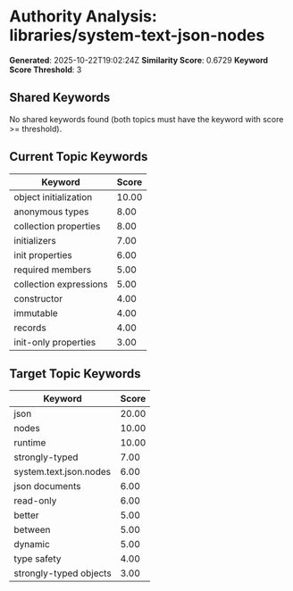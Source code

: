 # Authority Analysis: libraries/system-text-json-nodes

**Generated**: 2025-10-22T19:02:24Z
**Similarity Score**: 0.6729
**Keyword Score Threshold**: 3

## Shared Keywords

No shared keywords found (both topics must have the keyword with score >= threshold).

## Current Topic Keywords

| Keyword | Score |
|---------|-------|
| object initialization | 10.00 |
| anonymous types | 8.00 |
| collection properties | 8.00 |
| initializers | 7.00 |
| init properties | 6.00 |
| required members | 5.00 |
| collection expressions | 5.00 |
| constructor | 4.00 |
| immutable | 4.00 |
| records | 4.00 |
| init-only properties | 3.00 |

## Target Topic Keywords

| Keyword | Score |
|---------|-------|
| json | 20.00 |
| nodes | 10.00 |
| runtime | 10.00 |
| strongly-typed | 7.00 |
| system.text.json.nodes | 6.00 |
| json documents | 6.00 |
| read-only | 6.00 |
| better | 5.00 |
| between | 5.00 |
| dynamic | 5.00 |
| type safety | 4.00 |
| strongly-typed objects | 3.00 |

